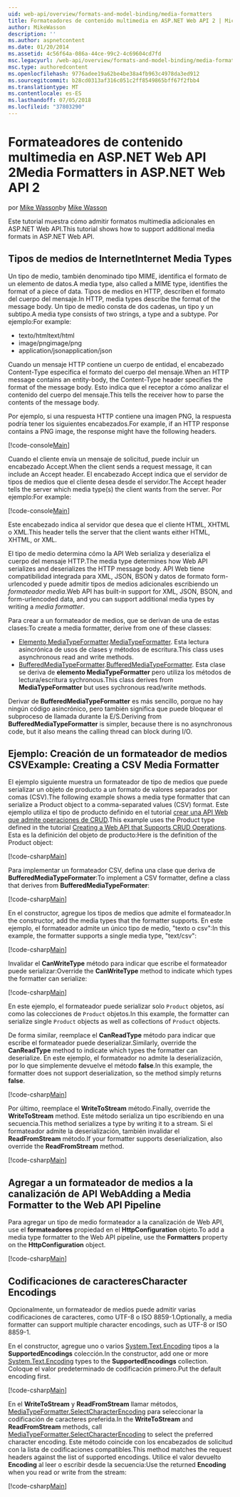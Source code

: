 ```yaml
---
uid: web-api/overview/formats-and-model-binding/media-formatters
title: Formateadores de contenido multimedia en ASP.NET Web API 2 | Microsoft Docs
author: MikeWasson
description: ''
ms.author: aspnetcontent
ms.date: 01/20/2014
ms.assetid: 4c56f64a-086a-44ce-99c2-4c69604cd7fd
msc.legacyurl: /web-api/overview/formats-and-model-binding/media-formatters
msc.type: authoredcontent
ms.openlocfilehash: 9776adee19a62be4be38a4fb963c4978da3ed912
ms.sourcegitcommit: b28cd0313af316c051c2ff8549865bff67f2fbb4
ms.translationtype: MT
ms.contentlocale: es-ES
ms.lasthandoff: 07/05/2018
ms.locfileid: "37803290"
---
```

<a name="media-formatters-in-aspnet-web-api-2"></a><span data-ttu-id="47c09-102">Formateadores de contenido multimedia en ASP.NET Web API 2</span><span class="sxs-lookup"><span data-stu-id="47c09-102">Media Formatters in ASP.NET Web API 2</span></span>
====================
<span data-ttu-id="47c09-103">por [Mike Wasson](https://github.com/MikeWasson)</span><span class="sxs-lookup"><span data-stu-id="47c09-103">by [Mike Wasson](https://github.com/MikeWasson)</span></span>

<span data-ttu-id="47c09-104">Este tutorial muestra cómo admitir formatos multimedia adicionales en ASP.NET Web API.</span><span class="sxs-lookup"><span data-stu-id="47c09-104">This tutorial shows how to support additional media formats in ASP.NET Web API.</span></span>

## <a name="internet-media-types"></a><span data-ttu-id="47c09-105">Tipos de medios de Internet</span><span class="sxs-lookup"><span data-stu-id="47c09-105">Internet Media Types</span></span>

<span data-ttu-id="47c09-106">Un tipo de medio, también denominado tipo MIME, identifica el formato de un elemento de datos.</span><span class="sxs-lookup"><span data-stu-id="47c09-106">A media type, also called a MIME type, identifies the format of a piece of data.</span></span> <span data-ttu-id="47c09-107">Tipos de medios en HTTP, describen el formato del cuerpo del mensaje.</span><span class="sxs-lookup"><span data-stu-id="47c09-107">In HTTP, media types describe the format of the message body.</span></span> <span data-ttu-id="47c09-108">Un tipo de medio consta de dos cadenas, un tipo y un subtipo.</span><span class="sxs-lookup"><span data-stu-id="47c09-108">A media type consists of two strings, a type and a subtype.</span></span> <span data-ttu-id="47c09-109">Por ejemplo:</span><span class="sxs-lookup"><span data-stu-id="47c09-109">For example:</span></span>

- <span data-ttu-id="47c09-110">texto/html</span><span class="sxs-lookup"><span data-stu-id="47c09-110">text/html</span></span>
- <span data-ttu-id="47c09-111">image/png</span><span class="sxs-lookup"><span data-stu-id="47c09-111">image/png</span></span>
- <span data-ttu-id="47c09-112">application/json</span><span class="sxs-lookup"><span data-stu-id="47c09-112">application/json</span></span>

<span data-ttu-id="47c09-113">Cuando un mensaje HTTP contiene un cuerpo de entidad, el encabezado Content-Type especifica el formato del cuerpo del mensaje.</span><span class="sxs-lookup"><span data-stu-id="47c09-113">When an HTTP message contains an entity-body, the Content-Type header specifies the format of the message body.</span></span> <span data-ttu-id="47c09-114">Esto indica que el receptor a cómo analizar el contenido del cuerpo del mensaje.</span><span class="sxs-lookup"><span data-stu-id="47c09-114">This tells the receiver how to parse the contents of the message body.</span></span>

<span data-ttu-id="47c09-115">Por ejemplo, si una respuesta HTTP contiene una imagen PNG, la respuesta podría tener los siguientes encabezados.</span><span class="sxs-lookup"><span data-stu-id="47c09-115">For example, if an HTTP response contains a PNG image, the response might have the following headers.</span></span>

[!code-console[Main](media-formatters/samples/sample1.cmd)]

<span data-ttu-id="47c09-116">Cuando el cliente envía un mensaje de solicitud, puede incluir un encabezado Accept.</span><span class="sxs-lookup"><span data-stu-id="47c09-116">When the client sends a request message, it can include an Accept header.</span></span> <span data-ttu-id="47c09-117">El encabezado Accept indica que el servidor de tipos de medios que el cliente desea desde el servidor.</span><span class="sxs-lookup"><span data-stu-id="47c09-117">The Accept header tells the server which media type(s) the client wants from the server.</span></span> <span data-ttu-id="47c09-118">Por ejemplo:</span><span class="sxs-lookup"><span data-stu-id="47c09-118">For example:</span></span>

[!code-console[Main](media-formatters/samples/sample2.cmd)]

<span data-ttu-id="47c09-119">Este encabezado indica al servidor que desea que el cliente HTML, XHTML o XML.</span><span class="sxs-lookup"><span data-stu-id="47c09-119">This header tells the server that the client wants either HTML, XHTML, or XML.</span></span>

<span data-ttu-id="47c09-120">El tipo de medio determina cómo la API Web serializa y deserializa el cuerpo del mensaje HTTP.</span><span class="sxs-lookup"><span data-stu-id="47c09-120">The media type determines how Web API serializes and deserializes the HTTP message body.</span></span> <span data-ttu-id="47c09-121">API Web tiene compatibilidad integrada para XML, JSON, BSON y datos de formato form-urlencoded y puede admitir tipos de medios adicionales escribiendo un *formateador media*.</span><span class="sxs-lookup"><span data-stu-id="47c09-121">Web API has built-in support for XML, JSON, BSON, and form-urlencoded data, and you can support additional media types by writing a *media formatter*.</span></span>

<span data-ttu-id="47c09-122">Para crear a un formateador de medios, que se derivan de una de estas clases:</span><span class="sxs-lookup"><span data-stu-id="47c09-122">To create a media formatter, derive from one of these classes:</span></span>

- <span data-ttu-id="47c09-123">[Elemento MediaTypeFormatter](https://msdn.microsoft.com/library/system.net.http.formatting.mediatypeformatter.aspx).</span><span class="sxs-lookup"><span data-stu-id="47c09-123">[MediaTypeFormatter](https://msdn.microsoft.com/library/system.net.http.formatting.mediatypeformatter.aspx).</span></span> <span data-ttu-id="47c09-124">Esta lectura asincrónica de usos de clases y métodos de escritura.</span><span class="sxs-lookup"><span data-stu-id="47c09-124">This class uses asynchronous read and write methods.</span></span>
- <span data-ttu-id="47c09-125">[BufferedMediaTypeFormatter](https://msdn.microsoft.com/library/system.net.http.formatting.bufferedmediatypeformatter.aspx).</span><span class="sxs-lookup"><span data-stu-id="47c09-125">[BufferedMediaTypeFormatter](https://msdn.microsoft.com/library/system.net.http.formatting.bufferedmediatypeformatter.aspx).</span></span> <span data-ttu-id="47c09-126">Esta clase se deriva de **elemento MediaTypeFormatter** pero utiliza los métodos de lectura/escritura sychronous.</span><span class="sxs-lookup"><span data-stu-id="47c09-126">This class derives from **MediaTypeFormatter** but uses sychronous read/write methods.</span></span>

<span data-ttu-id="47c09-127">Derivar de **BufferedMediaTypeFormatter** es más sencillo, porque no hay ningún código asincrónico, pero también significa que puede bloquear el subproceso de llamada durante la E/S.</span><span class="sxs-lookup"><span data-stu-id="47c09-127">Deriving from **BufferedMediaTypeFormatter** is simpler, because there is no asynchronous code, but it also means the calling thread can block during I/O.</span></span>

## <a name="example-creating-a-csv-media-formatter"></a><span data-ttu-id="47c09-128">Ejemplo: Creación de un formateador de medios CSV</span><span class="sxs-lookup"><span data-stu-id="47c09-128">Example: Creating a CSV Media Formatter</span></span>

<span data-ttu-id="47c09-129">El ejemplo siguiente muestra un formateador de tipo de medios que puede serializar un objeto de producto a un formato de valores separados por comas (CSV).</span><span class="sxs-lookup"><span data-stu-id="47c09-129">The following example shows a media type formatter that can serialize a Product object to a comma-separated values (CSV) format.</span></span> <span data-ttu-id="47c09-130">Este ejemplo utiliza el tipo de producto definido en el tutorial [crear una API Web que admite operaciones de CRUD](../older-versions/creating-a-web-api-that-supports-crud-operations.md).</span><span class="sxs-lookup"><span data-stu-id="47c09-130">This example uses the Product type defined in the tutorial [Creating a Web API that Supports CRUD Operations](../older-versions/creating-a-web-api-that-supports-crud-operations.md).</span></span> <span data-ttu-id="47c09-131">Esta es la definición del objeto de producto:</span><span class="sxs-lookup"><span data-stu-id="47c09-131">Here is the definition of the Product object:</span></span>

[!code-csharp[Main](media-formatters/samples/sample3.cs)]

<span data-ttu-id="47c09-132">Para implementar un formateador CSV, defina una clase que deriva de **BufferedMediaTypeFormater**:</span><span class="sxs-lookup"><span data-stu-id="47c09-132">To implement a CSV formatter, define a class that derives from **BufferedMediaTypeFormater**:</span></span>

[!code-csharp[Main](media-formatters/samples/sample4.cs)]

<span data-ttu-id="47c09-133">En el constructor, agregue los tipos de medios que admite el formateador.</span><span class="sxs-lookup"><span data-stu-id="47c09-133">In the constructor, add the media types that the formatter supports.</span></span> <span data-ttu-id="47c09-134">En este ejemplo, el formateador admite un único tipo de medio, &quot;texto o csv&quot;:</span><span class="sxs-lookup"><span data-stu-id="47c09-134">In this example, the formatter supports a single media type, &quot;text/csv&quot;:</span></span>

[!code-csharp[Main](media-formatters/samples/sample5.cs)]

<span data-ttu-id="47c09-135">Invalidar el **CanWriteType** método para indicar que escribe el formateador puede serializar:</span><span class="sxs-lookup"><span data-stu-id="47c09-135">Override the **CanWriteType** method to indicate which types the formatter can serialize:</span></span>

[!code-csharp[Main](media-formatters/samples/sample6.cs)]

<span data-ttu-id="47c09-136">En este ejemplo, el formateador puede serializar solo `Product` objetos, así como las colecciones de `Product` objetos.</span><span class="sxs-lookup"><span data-stu-id="47c09-136">In this example, the formatter can serialize single `Product` objects as well as collections of `Product` objects.</span></span>

<span data-ttu-id="47c09-137">De forma similar, reemplace el **CanReadType** método para indicar que escribe el formateador puede deserializar.</span><span class="sxs-lookup"><span data-stu-id="47c09-137">Similarly, override the **CanReadType** method to indicate which types the formatter can deserialize.</span></span> <span data-ttu-id="47c09-138">En este ejemplo, el formateador no admite la deserialización, por lo que simplemente devuelve el método **false**.</span><span class="sxs-lookup"><span data-stu-id="47c09-138">In this example, the formatter does not support deserialization, so the method simply returns **false**.</span></span>

[!code-csharp[Main](media-formatters/samples/sample7.cs)]

<span data-ttu-id="47c09-139">Por último, reemplace el **WriteToStream** método.</span><span class="sxs-lookup"><span data-stu-id="47c09-139">Finally, override the **WriteToStream** method.</span></span> <span data-ttu-id="47c09-140">Este método serializa un tipo escribiendo en una secuencia.</span><span class="sxs-lookup"><span data-stu-id="47c09-140">This method serializes a type by writing it to a stream.</span></span> <span data-ttu-id="47c09-141">Si el formateador admite la deserialización, también invalidar el **ReadFromStream** método.</span><span class="sxs-lookup"><span data-stu-id="47c09-141">If your formatter supports deserialization, also override the **ReadFromStream** method.</span></span>

[!code-csharp[Main](media-formatters/samples/sample8.cs)]

## <a name="adding-a-media-formatter-to-the-web-api-pipeline"></a><span data-ttu-id="47c09-142">Agregar a un formateador de medios a la canalización de API Web</span><span class="sxs-lookup"><span data-stu-id="47c09-142">Adding a Media Formatter to the Web API Pipeline</span></span>

<span data-ttu-id="47c09-143">Para agregar un tipo de medio formateador a la canalización de Web API, use el **formateadores** propiedad en el **HttpConfiguration** objeto.</span><span class="sxs-lookup"><span data-stu-id="47c09-143">To add a media type formatter to the Web API pipeline, use the **Formatters** property on the **HttpConfiguration** object.</span></span>

[!code-csharp[Main](media-formatters/samples/sample9.cs)]

## <a name="character-encodings"></a><span data-ttu-id="47c09-144">Codificaciones de caracteres</span><span class="sxs-lookup"><span data-stu-id="47c09-144">Character Encodings</span></span>

<span data-ttu-id="47c09-145">Opcionalmente, un formateador de medios puede admitir varias codificaciones de caracteres, como UTF-8 o ISO 8859-1.</span><span class="sxs-lookup"><span data-stu-id="47c09-145">Optionally, a media formatter can support multiple character encodings, such as UTF-8 or ISO 8859-1.</span></span>

<span data-ttu-id="47c09-146">En el constructor, agregue uno o varios [System.Text.Encoding](https://msdn.microsoft.com/library/system.text.encoding.aspx) tipos a la **SupportedEncodings** colección.</span><span class="sxs-lookup"><span data-stu-id="47c09-146">In the constructor, add one or more [System.Text.Encoding](https://msdn.microsoft.com/library/system.text.encoding.aspx) types to the **SupportedEncodings** collection.</span></span> <span data-ttu-id="47c09-147">Coloque el valor predeterminado de codificación primero.</span><span class="sxs-lookup"><span data-stu-id="47c09-147">Put the default encoding first.</span></span>

[!code-csharp[Main](media-formatters/samples/sample10.cs?highlight=6-7)]

<span data-ttu-id="47c09-148">En el **WriteToStream** y **ReadFromStream** llamar métodos, [MediaTypeFormatter.SelectCharacterEncoding](https://msdn.microsoft.com/library/hh969054.aspx) para seleccionar la codificación de caracteres preferida.</span><span class="sxs-lookup"><span data-stu-id="47c09-148">In the **WriteToStream** and **ReadFromStream** methods, call [MediaTypeFormatter.SelectCharacterEncoding](https://msdn.microsoft.com/library/hh969054.aspx) to select the preferred character encoding.</span></span> <span data-ttu-id="47c09-149">Este método coincide con los encabezados de solicitud con la lista de codificaciones compatibles.</span><span class="sxs-lookup"><span data-stu-id="47c09-149">This method matches the request headers against the list of supported encodings.</span></span> <span data-ttu-id="47c09-150">Utilice el valor devuelto **Encoding** al leer o escribir desde la secuencia:</span><span class="sxs-lookup"><span data-stu-id="47c09-150">Use the returned **Encoding** when you read or write from the stream:</span></span>

[!code-csharp[Main](media-formatters/samples/sample11.cs?highlight=3,5)]
